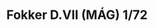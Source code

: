 ---
title: "Fokker D.VII (MÁG) 1/72"
price: 1550.00 
desc: "LIMITED EDITION, Fokker D.VII (MÁG) 1/72, razmera: 1/72"
img_path: "/assets/img/2128.jpg"
brand: AMMO
available: true
special_offer: false
new: false
soon: false
cat: "Plasticne-Makete"
subcat: "PM-EDUARD"
subsubcat: ""
sifra: "2128"
---